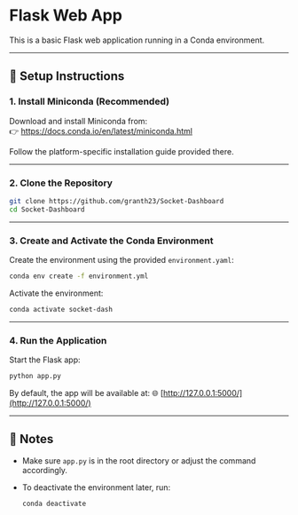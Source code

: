 # Flask Web App

This is a basic Flask web application running in a Conda environment.

---

## 🔧 Setup Instructions

### 1. Install Miniconda (Recommended)

Download and install Miniconda from:  
👉 https://docs.conda.io/en/latest/miniconda.html

Follow the platform-specific installation guide provided there.

---

### 2. Clone the Repository

```bash
git clone https://github.com/granth23/Socket-Dashboard
cd Socket-Dashboard
````

---

### 3. Create and Activate the Conda Environment

Create the environment using the provided `environment.yaml`:

```bash
conda env create -f environment.yml
```

Activate the environment:

```bash
conda activate socket-dash
```
---

### 4. Run the Application

Start the Flask app:

```bash
python app.py
```

By default, the app will be available at:
🌐 [http://127.0.0.1:5000/](http://127.0.0.1:5000/)

---

## 📝 Notes

* Make sure `app.py` is in the root directory or adjust the command accordingly.
* To deactivate the environment later, run:

  ```bash
  conda deactivate
  ```
